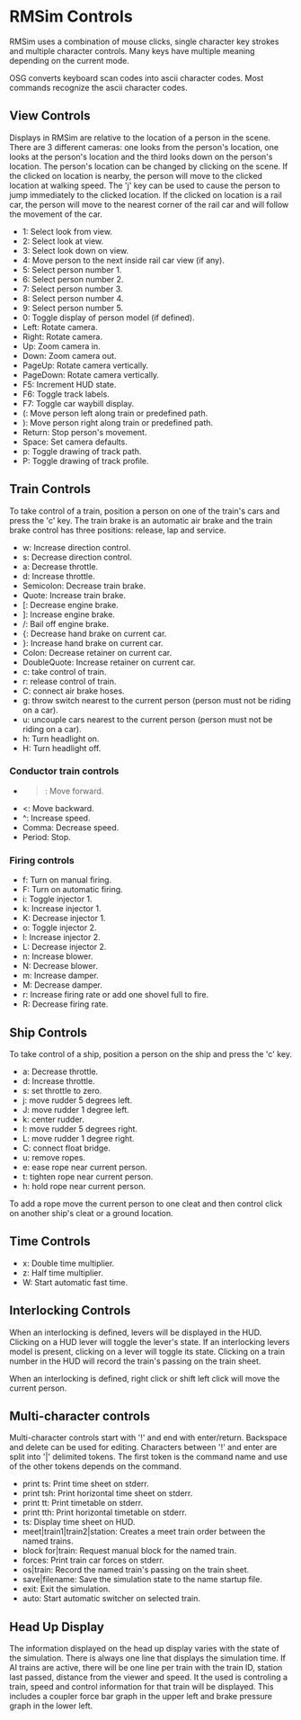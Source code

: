 
# RMSim Controls

RMSim uses a combination of mouse clicks, single character key strokes and
multiple character controls.  Many keys have multiple meaning depending on the
current mode.

OSG converts keyboard scan codes into ascii character codes.  Most commands
recognize the ascii character codes.

## View Controls

Displays in RMSim are relative to the location of a person in the scene.
There are 3 different cameras: one looks from the person's location,
one looks at the person's location and the third looks down on the
person's location.  The person's location can be changed by clicking on the
scene.  If the clicked on location is nearby, the person will move to the
clicked location at walking speed.  The 'j' key can be used to cause the
person to jump immediately to the clicked location.  If the clicked on
location is a rail car, the person will move to the nearest
corner of the rail car and will follow the movement of the car.

- 1: Select look from view.
- 2: Select look at view.
- 3: Select look down on view.
- 4: Move person to the next inside rail car view (if any).
- 5: Select person number 1.
- 6: Select person number 2.
- 7: Select person number 3.
- 8: Select person number 4.
- 9: Select person number 5.
- 0: Toggle display of person model (if defined).
- Left: Rotate camera.
- Right: Rotate camera.
- Up: Zoom camera in.
- Down: Zoom camera out.
- PageUp: Rotate camera vertically.
- PageDown: Rotate camera vertically.
- F5: Increment HUD state.
- F6: Toggle track labels.
- F7: Toggle car waybill display.
- (: Move person left along train or predefined path.
- ): Move person right along train or predefined path.
- Return: Stop person's movement.
- Space: Set camera defaults.
- p: Toggle drawing of track path.
- P: Toggle drawing of track profile.

## Train Controls

To take control of a train, position a person on one of the train's cars and
press the 'c' key.  The train brake is an automatic air brake and the train
brake control has three positions: release, lap and service.

- w: Increase direction control.
- s: Decrease direction control.
- a: Decrease throttle.
- d: Increase throttle.
- Semicolon: Decrease train brake.
- Quote: Increase train brake.
- [: Decrease engine brake.
- ]: Increase engine brake.
- /: Bail off engine brake.
- {: Decrease hand brake on current car.
- }: Increase hand brake on current car.
- Colon: Decrease retainer on current car.
- DoubleQuote: Increase retainer on current car.
- c: take control of train.
- r: release control of train.
- C: connect air brake hoses.
- g: throw switch nearest to the current person (person must not be riding on
    a car).
- u: uncouple cars nearest to the current person (person must not be riding on
    a car).
- h: Turn headlight on.
- H: Turn headlight off.

### Conductor train controls

- >: Move forward.
- <: Move backward.
- ^: Increase speed.
- Comma: Decrease speed.
- Period: Stop.

### Firing controls

- f: Turn on manual firing.
- F: Turn on automatic firing.
- i: Toggle injector 1.
- k: Increase injector 1.
- K: Decrease injector 1.
- o: Toggle injector 2.
- l: Increase injector 2.
- L: Decrease injector 2.
- n: Increase blower.
- N: Decrease blower.
- m: Increase damper.
- M: Decrease damper.
- r: Increase firing rate or add one shovel full to fire.
- R: Decrease firing rate.

## Ship Controls

To take control of a ship, position a person on the ship and press the 'c' key.

- a: Decrease throttle.
- d: Increase throttle.
- s: set throttle to zero.
- j: move rudder 5 degrees left.
- J: move rudder 1 degree left.
- k: center rudder.
- l: move rudder 5 degrees right.
- L: move rudder 1 degree right.
- C: connect float bridge.
- u: remove ropes.
- e: ease rope near current person.
- t: tighten rope near current person.
- h: hold rope near current person.

To add a rope move the current person to one cleat and then control click on
another ship's cleat or a ground location.

## Time Controls

- x: Double time multiplier.
- z: Half time multiplier.
- W: Start automatic fast time.

## Interlocking Controls

When an interlocking is defined, levers will be displayed in the HUD.
Clicking on a HUD lever will toggle the lever's state.  If an interlocking
levers model is present, clicking on a lever will toggle its state.
Clicking on a train number in the HUD will record the train's passing on
the train sheet.

When an interlocking is defined, right click or shift left click will move
the current person.

## Multi-character controls

Multi-character controls start with '!' and end with enter/return.  Backspace
and delete can be used for editing.  Characters between '!' and enter are split
into '|' delimited tokens.  The first token is the command name and use of the
other tokens depends on the command.

- print ts: Print time sheet on stderr.
- print tsh: Print horizontal time sheet on stderr.
- print tt: Print timetable on stderr.
- print tth: Print horizontal timetable on stderr.
- ts: Display time sheet on HUD.
- meet|train1|train2|station: Creates a meet train order between the named trains.
- block for|train: Request manual block for the named train.
- forces: Print train car forces on stderr.
- os|train: Record the named train's passing on the train sheet.
- save|filename: Save the simulation state to the name startup file.
- exit: Exit the simulation.
- auto: Start automatic switcher on selected train.

## Head Up Display

The information displayed on the head up display varies with the state of
the simulation.  There is always one line that displays the simulation time.
If AI trains are active, there will be one line per train with the train ID,
station last passed, distance from the viewer and speed.  It the used is
controling a train, speed and control information for that train will be
displayed.  This includes a coupler force bar graph in the upper left and
brake pressure graph in the lower left.
